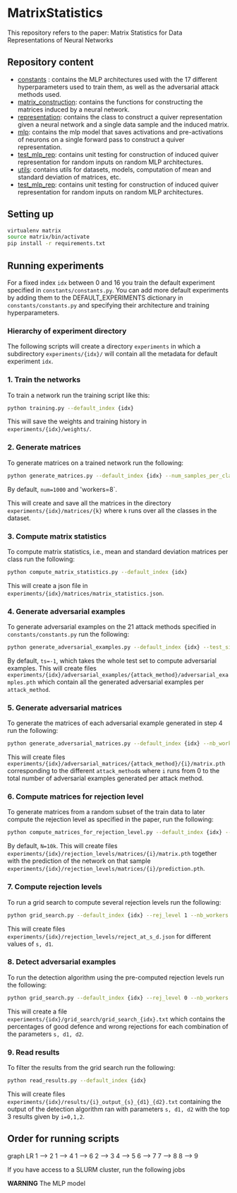 # MatrixStatistics

This repository refers to the paper: Matrix Statistics for Data Representations of Neural Networks

## Repository content

* [constants](constants/constants.py) : contains the MLP architectures used with the 17 different hyperparameters used to train them, as well as the adversarial attack methods used. 
* [matrix_construction](matrix_construction/matrix_construction.py): contains the functions for constructing the matrices induced by a neural network. 
* [representation](matrix_construction/representation.py): contains the class to construct a quiver representation given a neural network and a single data sample and the induced matrix.
* [mlp](model_zoo/mlp.py): contains the mlp model that saves activations and pre-activations of neurons on a single forward pass to construct a quiver representation. 
* [test_mlp_rep](unit_test/test_mlp_rep.py): contains unit testing for construction of induced quiver representation for random inputs on random MLP architectures. 
* [utils](utils/utils.py): contains utils for datasets, models, computation of mean and standard deviation of matrices, etc.
* [test_mlp_rep](unit_test/test_mlp_rep.py): contains unit testing for construction of induced quiver representation for random inputs on random MLP architectures.


## Setting up 

```bash
virtualenv matrix
source matrix/bin/activate
pip install -r requirements.txt
```

## Running experiments

For a fixed index `idx` between 0 and 16 you train the default experiment specified in `constants/constants.py`.
You can add more default experiments by adding them to the DEFAULT_EXPERIMENTS dictionary in `constants/constants.py` and specifying their architecture and training hyperparameters.

### Hierarchy of experiment directory

The following scripts will create a directory `experiments` in which a subdirectory `experiments/{idx}/` will contain all the metadata for default experiment `idx`.

### 1. Train the networks
To train a network run the training script like this:

```bash
python training.py --default_index {idx}
```
This will save the weights and training history in `experiments/{idx}/weights/`.

### 2. Generate matrices
To generate matrices on a trained network run the following:

```bash
python generate_matrices.py --default_index {idx} --num_samples_per_class {num} --nb_workers {workers}
```

By default, `num=1000` and 'workers=8`.

This will create and save all the matrices in the directory `experiments/{idx}/matrices/{k}` where `k` runs over all the classes in the dataset. 
### 3. Compute matrix statistics
To compute matrix statistics, i.e., mean and standard deviation matrices per class run the following:

```bash
python compute_matrix_statistics.py --default_index {idx}
```
This will create a json file in `experiments/{idx}/matrices/matrix_statistics.json`.
### 4. Generate adversarial examples
To generate adversarial examples on the 21 attack methods specified in `constants/constants.py` run the following:

```bash
python generate_adversarial_examples.py --default_index {idx} --test_size {ts} --nb_workers {workers}
```
By default, `ts=-1`, which takes the whole test set to compute adversarial examples.
This will create files `experiments/{idx}/adversarial_examples/{attack_method}/adversarial_examples.pth` which contain all the generated adversarial examples per `attack_method`.
### 5. Generate adversarial matrices
To generate the matrices of each adversarial example generated in step 4 run the following:
```bash
python generate_adversarial_matrices.py --default_index {idx} --nb_workers {workers}
```
This will create files `experiments/{idx}/adversarial_matrices/{attack_method}/{i}/matrix.pth` corresponding to the different `attack_method`s where `i` runs from 0 to the total number of adversarial examples generated per attack method.
### 6. Compute matrices for rejection level
To generate matrices from a random subset of the train data to later compute the rejection level as specified in the paper, run the following:
```bash
python compute_matrices_for_rejection_level.py --default_index {idx} --num_samples_rejection_level {N} --nb_workers {workers}
```
By default, `N=10k`.
This will create files `experiments/{idx}/rejection_levels/matrices/{i}/matrix.pth` together with the prediction of the network on that sample `experiments/{idx}/rejection_levels/matrices/{i}/prediction.pth`.
### 7. Compute rejection levels
To run a grid search to compute several rejection levels run the following:
```bash
python grid_search.py --default_index {idx} --rej_level 1 --nb_workers {workers}
```
This will create files `experiments/{idx}/rejection_levels/reject_at_s_d.json` for different values of `s, d1`.
### 8. Detect adversarial examples
To run the detection algorithm using the pre-computed rejection levels run the following:
```bash
python grid_search.py --default_index {idx} --rej_level 0 --nb_workers {workers}
```
This will create a file `experiments/{idx}/grid_search/grid_search_{idx}.txt` which contains the percentages of good defence and wrong rejections for each combination of the parameters `s, d1, d2`.
### 9. Read results
To filter the results from the grid search run the following:
```bash
python read_results.py --default_index {idx}
```
This will create files `experiments/{idx}/results/{i}_output_{s}_{d1}_{d2}.txt` containing the output of the detection algorithm ran with parameters `s, d1, d2` with the top 3 results given by `i=0,1,2`.

## Order for running scripts
graph LR
    1 --> 2
    1 --> 4
    1 --> 6
    2 --> 3
    4 --> 5
    6 --> 7
    7 --> 8
    8 --> 9


If you have access to a SLURM cluster, run the following jobs

**WARNING** The MLP model
